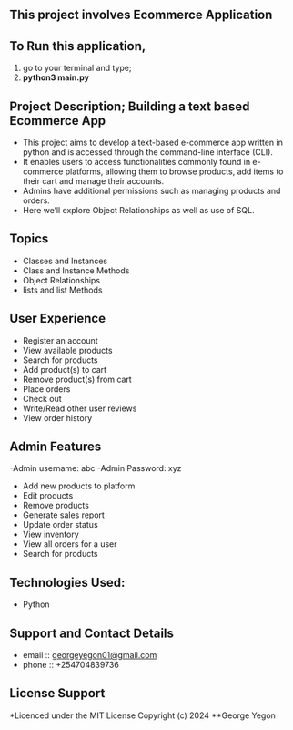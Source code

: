 ## This project involves Ecommerce Application

## To Run this application, 
1. go to your terminal and type; 
2. **python3 main.py**

## Project Description; Building a text based Ecommerce App
- This project aims to develop a text-based e-commerce app written in python and is accessed through the command-line interface (CLI). 
- It enables users to access functionalities commonly found in e-commerce platforms, allowing them to browse products, add items to their cart and manage their accounts. 
- Admins have additional permissions such as managing products and orders.
- Here we’ll explore Object Relationships as well as use of SQL.


## Topics

- Classes and Instances
- Class and Instance Methods
- Object Relationships
- lists and list Methods

## User Experience
- Register an account
- View available products
- Search for products
- Add product(s) to cart
- Remove product(s) from cart
- Place orders
- Check out
- Write/Read other user reviews
- View order history

## Admin Features
-Admin username: abc
-Admin Password: xyz
- Add new products to platform
- Edit products
- Remove products
- Generate sales report
- Update order status
- View inventory
- View all orders for a user
- Search for products

## Technologies Used:
- Python

## Support and Contact Details
- email :: georgeyegon01@gmail.com
- phone :: +254704839736

## License Support
*Licenced under the MIT License Copyright (c) 2024 **George Yegon
